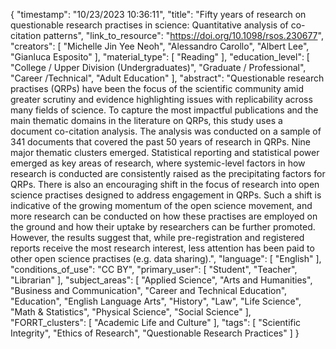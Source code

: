 {
    "timestamp": "10/23/2023 10:36:11",
    "title": "Fifty years of research on questionable research practises in science: Quantitative analysis of co-citation patterns",
    "link_to_resource": "https://doi.org/10.1098/rsos.230677",
    "creators": [
        "Michelle Jin Yee Neoh",
        "Alessandro Carollo",
        "Albert Lee",
        "Gianluca Esposito"
    ],
    "material_type": [
        "Reading"
    ],
    "education_level": [
        "College / Upper Division (Undergraduates)",
        "Graduate / Professional",
        "Career /Technical",
        "Adult Education"
    ],
    "abstract": "Questionable research practises (QRPs) have been the focus of the scientific community amid greater scrutiny and evidence highlighting issues with replicability across many fields of science. To capture the most impactful publications and the main thematic domains in the literature on QRPs, this study uses a document co-citation analysis. The analysis was conducted on a sample of 341 documents that covered the past 50 years of research in QRPs. Nine major thematic clusters emerged. Statistical reporting and statistical power emerged as key areas of research, where systemic-level factors in how research is conducted are consistently raised as the precipitating factors for QRPs. There is also an encouraging shift in the focus of research into open science practises designed to address engagement in QRPs. Such a shift is indicative of the growing momentum of the open science movement, and more research can be conducted on how these practises are employed on the ground and how their uptake by researchers can be further promoted. However, the results suggest that, while pre-registration and registered reports receive the most research interest, less attention has been paid to other open science practises (e.g. data sharing).",
    "language": [
        "English"
    ],
    "conditions_of_use": "CC BY",
    "primary_user": [
        "Student",
        "Teacher",
        "Librarian"
    ],
    "subject_areas": [
        "Applied Science",
        "Arts and Humanities",
        "Business and Communication",
        "Career and Technical Education",
        "Education",
        "English Language Arts",
        "History",
        "Law",
        "Life Science",
        "Math & Statistics",
        "Physical Science",
        "Social Science"
    ],
    "FORRT_clusters": [
        "Academic Life and Culture"
    ],
    "tags": [
        "Scientific Integrity",
        "Ethics of Research",
        "Questionable Research Practices"
    ]
}